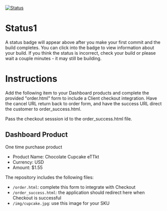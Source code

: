 [![Status](https://img.shields.io/badge/status-BUILDING%20COMMIT:%20d53456f56a2052e2444b4b91db8d2aad2f1b3c5f-yellow.svg)](https://github.com/raysaavedra-work/bakery_scaffold_mkymOWVaQOFPkxyV/commit/d53456f56a2052e2444b4b91db8d2aad2f1b3c5f)


# Status1

A status badge will appear above after you make your first commit and the build completes. You can click into the badge to view information about your build. If you think the status is incorrect, check your build or please wait a couple minutes - it may still be building.

# Instructions

Add the following item to your Dashboard products and complete the provided "order.html" form to include a Client checkout integration. Have the cancel URL return back to order form, and have the success URL direct the customer to order_success.html.

Pass the checkout sesssion id to the order_success.html file.

## Dashboard Product
One time purchase product
* Product Name: Chocolate Cupcake eTTkt
* Currency: USD
* Amount: $1.55

The repository includes the following files:
* `/order.html`: complete this form to integrate with Checkout
* `/order_success.html`: the application should redirect here when Checkout is successful
* `/img/cupcake.jpg`: use this image for your SKU
